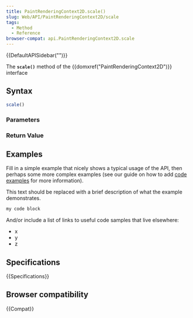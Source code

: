 ```yaml
---
title: PaintRenderingContext2D.scale()
slug: Web/API/PaintRenderingContext2D/scale
tags:
  - Method
  - Reference
browser-compat: api.PaintRenderingContext2D.scale
---
```

{{DefaultAPISidebar("")}}

The **`scale()`** method of the {{domxref("PaintRenderingContext2D")}} interface 

## Syntax

```js
scale()
```

### Parameters



### Return Value



## Examples

Fill in a simple example that nicely shows a typical usage of the API, then perhaps some more complex examples (see our guide on how to add [code examples](/en-US/docs/MDN/Contribute/Structures/Code_examples) for more information).

This text should be replaced with a brief description of what the example demonstrates.

```js
my code block
```

And/or include a list of links to useful code samples that live elsewhere:

*   x
*   y
*   z

## Specifications

{{Specifications}}

## Browser compatibility

{{Compat}}

